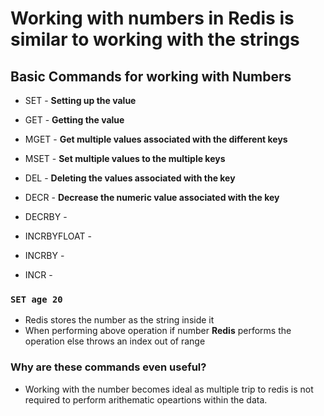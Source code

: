 # Working with numbers in **Redis** is similar to working with the strings

## Basic Commands for working with **Numbers**

- SET          -  **Setting up the value**
- GET          -  **Getting the value**
- MGET         -  **Get multiple values associated with the different keys**
- MSET         -  **Set multiple values to the multiple keys**
- DEL          -  **Deleting the values associated with the key**

- DECR         -  **Decrease the numeric value associated with the key**
- DECRBY       -
- INCRBYFLOAT  -    
- INCRBY       -
- INCR         - 


### `SET age 20`
- Redis stores the number as the string inside it
- When performing above operation if number **Redis** performs the operation else throws an index out of range


### Why are these commands even useful?
- Working with the number becomes ideal as multiple trip to redis is not required to perform arithematic opeartions within the data.
